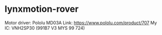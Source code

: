 # lynxmotion-rover

Motor driver: Pololu MD03A
Link: https://www.pololu.com/product/707
My IC: VNH2SP30 (991B7 V3 MYS 99 724)

